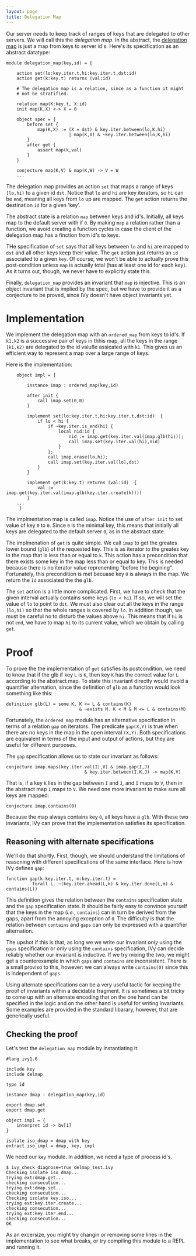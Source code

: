 ```yaml
---
layout: page
title: Delegation Map
---
```


Our server needs to keep track of ranges of keys that are delegated to
other servers. We will call this the *delegation map*. In the
abstract, the [delegation map](delmap.ivy) is just a map from keys to
server id's. Here's its specification as an abstract datatype:

    module delegation_map(key,id) = {

        action set(lo:key.iter.t,hi:key.iter.t,dst:id)
        action get(k:key.t) returns (val:id)

        # The delegation map is a relation, since as a function it might
        # not be stratified.

        relation map(K:key.t, X:id)
        init map(K,X) <-> X = 0

        object spec = {
            before set {
                map(K,X) := (X = dst) & key.iter.between(lo,K,hi)
                            | map(K,X) & ~key.iter.between(lo,K,hi)
            }
            after get {
                assert map(k,val)
            }
        }

        conjecture map(K,V) & map(K,W) -> V = W
        ...

The delegation map provides an action `set` that maps a range of keys
`[lo,hi)` to a given id `dst`. Notice that `lo` and `hi` are key
iterators, so `hi` can be `end`, meaning all keys from `lo` up are
mapped. The `get` action returns the destination `id` for a given 'key'.

The abstract state is a relation `map` between keys and id's. Initially,
all keys map to the default server with if `0`. By making `map` a relation
rather than a function, we avoid creating a function cycles in case the client
of the delegation map has a finction from id's to keys. 

THe specification of `set` says that all keys between `lo` and `hi`
are mapped to `dst` and all other keys keep their value. The `get`
action just returns an `id` associated to a given `key`. Of course, we
won't be able to actually prove this post-condition unless `map` is
actually total (has at least one id for each key). As it turns out,
though, we never have to explicitly state this.

Finally, `delegation_map` provides an invariant that `map` is
injective.  This is an object invariant that is implied by the spec,
but we have to provide it as a conjecture to be proved, since IVy
doesn't have object invariants yet.

# Implementation

We implement the delegation map with an `ordered_map` from keys to
id's. If `k1,k2` is a successive pair of keys in thhis map, all the
keys in the range `[k1,k2)` are delegated to the id valu8e assicated
with `k1`. This gives us an efficient way to represent a map over a
large range of keys.

Here is the implementation:

        object impl = {

            instance imap : ordered_map(key,id)

            after init {
                call imap.set(0,0)
            }

            implement set(lo:key.iter.t,hi:key.iter.t,dst:id)  {
                if lo < hi {
                    if ~key.iter.is_end(hi) {
                        local nid:id {
                            nid := imap.get(key.iter.val(imap.glb(hi)));
                            call imap.set(key.iter.val(hi),nid)
                        }
                    };
                    call imap.erase(lo,hi);
                    call imap.set(key.iter.val(lo),dst)
                }
            }

            implement get(k:key.t) returns (val:id)  {
                val := imap.get(key.iter.val(imap.glb(key.iter.create(k))))
            }
        ...
         }

The implmentation map is called `imap`.  Notice the use of `after
init` to set value of key `0` to `0`. Since `0` is the minimal key,
this means that initially all keys are delegated to the default server
`0`, as in the abstract state.

The implmenation of `get` is quite simple. We call `imap` to get the
greates lower bound (`glb`) of the requested key. This is as iterator
to the greates key in the map that is less than or equal to `k`. This
action has a precondition that there exists some key in the map less
than or equal to key. This is needed because there is no iterator
value reprenenting "before the begining". Fortunately, this
precondition is met becuase key `0` is always in the map. We return
the `id` associated the the `glb`.

The `set` action is a little more complicated. First, we have to check
that the given interval actually contains some keys (`lo < hi`). If
so, we will set the value of `lo` to point to `dst`. We must also
clear out all the keys in the range `[lo,hi)` so that the whole ranges
is covered by `lo`. In addition though, we must be careful no to disturb the 
values above `hi`. This means that if `hi` is not `end`, we have to map
`hi` to its current value, which we obtain by calling `get`. 

# Proof

To prove the the implementation of `get` satisfies its postcondition,
we need to know that if the glb if key `L` is `K`, then key `K` has
the correct value for `L` according to the abstract map. To state this invariant
directly would invold a quantifier alternation, since the definition of 
`glb` as a function would look something like this:

    definition glb(L) = some K. K <= L & contains(K) 
                                & ~exists M. K < M & M <= L & contains(M)

Fortunately, the `ordered_map` module has an alternative specification
in terms of a relation `gap` on iterators. The predicate `gap(X,Y)` is
true when there are no keys in the map in the open interval `(X,Y)`.
Both specifications are equivalent in terms of the input and output of
actions, but they are useful for different purposes.

The `gap` specification allows us to state our invariant as follows:

    conjecture imap.maps(key.iter.val(I),V) & imap.gap(I,J)
                                  & key.iter.between(I,K,J) -> map(K,V)

That is, if a key `K` lies in the gap between `I` and `J`, and `I`
maps to `V`, then in the abstract map `I` maps to `V`. We need one more 
invariant to make sure all keys are mapped:

    conjecture imap.contains(0)

Because the map always contains key `0`, all keys have a `glb`. With
these two invariants, IVy can prove that the implementation satisfies
its specification.  

## Reasoning with alternate specifications

We'll do that shortly. First, though, we should understand the limitations
of reasoning with different specifications of the same interface. Here is
how IVy defines `gap`:

    function gap(k:key.iter.t, m:key.iter.t) =
              forall L. ~(key.iter.ahead(L,k) & key.iter.done(L,m) & contains(L))

This definition gives the relation between the `contains`
specification state and the `gap` specification state. It should be
fairly easy to convince yourself that the keys in the map (*i.e.*,
`contains`) can in turn be derived from the gaps, apart from the
annoying exception of `0`. The difficulty is that the relation between
`contains` and `gaps` can only be expressed with a quantifier
alternation.

The upshot if this is that, as long we we write our invariant *only*
using the `gaps` specification or *only* using the `contains`
specification, IVy can decide reliably whether our invariant is
inductive. If we try mixing the two, we might get a counterexample in
which `gaps` and `contains` are inconsistent. There is a small proviso
to this, however: we can always write `contains(0)` since this is
independent of `gaps`.

Using alternate specifications can be a very useful tactic for keeping
the proof of invariants within a decidable fragment. It is sometimes a
bit tricky to come up with an alternate encoding that on the one hand
can be specified in the logic and on the other hand is useful for
writing invariants. Some examples are provided in the standard
libarary, however, that are generically useful.

## Checking the proof

Let's test the `delegation_map` module by instantiating it:

    #lang ivy1.6

    include key
    include delmap

    type id

    instance dmap : delegation_map(key,id)

    export dmap.set
    export dmap.get

    object impl = {
        interpret id -> bv[1]
    }

    isolate iso_dmap = dmap with key
    extract iso_impl = dmap, key, impl

We need our `key` module. In addition, we need a type of process id's. 

    $ ivy_check diagnose=true delmap_test.ivy 
    Checking isolate iso_dmap...
    trying ext:dmap.get...
    checking consecution...
    trying ext:dmap.set...
    checking consecution...
    Checking isolate key.iso...
    trying ext:key.iter.create...
    checking consecution...
    trying ext:key.iter.end...
    checking consecution...
    OK

As an excersize, you might try changin or removing some lines in the
implementation to see what breaks, or try compiling this module to a
REPL and running it.





